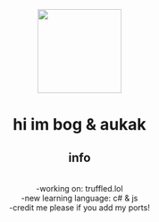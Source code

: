 <div align="center">
  <img height="150" src="https://avatars.githubusercontent.com/u/119977760?v=4"  />
</div>

###

<h1 align="center">hi im bog & aukak</h1>

###

<h2 align="center">info</h2>
<p align="center"><br>-working on: truffled.lol <br>-new learning language: c# & js<br>-credit me please if you add my ports!<br></p>


###



